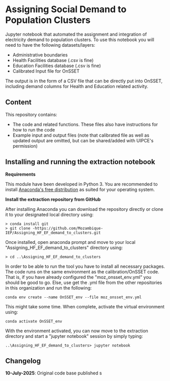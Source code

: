 # Assigning Social Demand to Population Clusters

Jupyter notebook that automated the assignment and integration of electricity demand to population clusters. To use this notebook you will need to have the following datasets/layers:
* Administrative boundaries
* Health Facilities database (.csv is fine)
* Education Facilities database (.csv is fine)
* Calibrated Input file for OnSSET

The output is in the form of a CSV file that can be directly put into OnSSET, including demand columns for Health and Education related activity.

## Content
This repository contains:
* The code and related functions. These files also have instructions for how to run the code
* Example input and output files (note that calibrated file as well as updated output are omitted, but can be shared/added with UIPCE's permission)

## Installing and running the extraction notebook

**Requirements**

This module have been developed in Python 3. You are recommended to install [Anaconda's free distribution](https://www.anaconda.com/distribution/) as suited for your operating system. 

**Install the extraction repository from GitHub**

After installing Anaconda you can download the repository directly or clone it to your designated local directory using:

```
> conda install git
> git clone -https://github.com/Mozambique-IEP/Assigning_HF_EF_demand_to_clusters.git
```
Once installed, open anaconda prompt and move to your local "Assigning_HF_EF_demand_to_clusters" directory using:
```
> cd ..\Assigning_HF_EF_demand_to_clusters
```

In order to be able to run the tool you have to install all necessary packages. The code runs on the same environment as the calibration/OnSSET code. That is, if you have already configured the "moz_onsset_env.yml" you should be good to go. Else, use get the .yml file from the other repositories in this organization and run the following:

```
conda env create --name OnSSET_env --file moz_onsset_env.yml
```

This might take some time. When complete, activate the virtual environment using:

```
conda activate OnSSET_env
```

With the environment activated, you can now move to the extraction directory and start a "jupyter notebook" session by simply typing:

```
..\Assigning_HF_EF_demand_to_clusters> jupyter notebook 
```
## Changelog
**10-July-2025**: Original code base published
s
